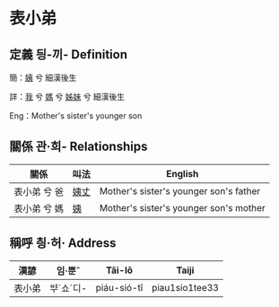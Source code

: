 # 表小弟
## 定義 딍-끼- Definition
簡：[姨](member15.md) 兮 細漢後生

詳：[我](member1.md) 兮 [媽](member3.md) 兮 [姊妹](member15.md) 兮 細漢後生

Eng：Mother's sister's younger son

## 關係 관·희- Relationships

關係 | 叫法 | English
--- | --- | --- 
表小弟 兮 爸 | [姨丈](member46.md) | Mother's sister's younger son's father
表小弟 兮 媽 | [姨](member15.md) | Mother's sister's younger son's mother


## 稱呼 칑·허· Address

漢諺 | 임·뿐ˆ | Tâi-lô | Taiji
--- | --- | --- | --- 
表小弟 | ᄇᆤˊ쇼ˊ디- | piáu-sió-tī | piau1sio1tee33 
